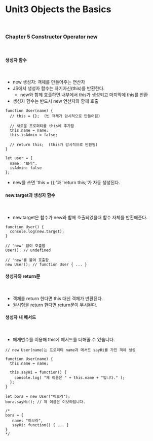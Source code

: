 # Unit3 Objects the Basics
<br>

### Chapter 5 Constructor Operator new
<br>

#### 생성자 함수
<br>

- new 생성자: 객체를 만들어주는 연산자
- JS에서 생성자 함수는 자기자신(this)를 반환한다.
	- new와 함께 호출하면 내부에서 this가 생성되고 마지막에 this를 반환
- 생성자 함수는 반드시 new 연산자와 함께 호출


```
function User(name) {
  // this = {};  (빈 객체가 암시적으로 만들어짐)

  // 새로운 프로퍼티를 this에 추가함
  this.name = name;
  this.isAdmin = false;

  // return this;  (this가 암시적으로 반환됨)
}

let user = {
  name: "보라",
  isAdmin: false
};
```

- new를 쓰면 'this = {};'과 'return this;'가 자동 생성된다.

#### new.target과 생성자 함수
<br>

- new.target은 함수가 new와 함께 호출되었을때 함수 자체를 반환해준다.

```
function User() {
  console.log(new.target);
}

// 'new' 없이 호출함
User(); // undefined

// 'new'를 붙여 호출함
new User(); // function User { ... }
```

#### 생성자와 return문
<br>

- 객체를 return 한다면 this 대신 객체가 반환된다.
- 원시형을 return 한다면 return문이 무시된다.

#### 생성자 내 메서드
<br>

- 매개변수를 이용해 this에 메서드를 더해줄 수 있습니다.

```
// new User(name)는 프로퍼티 name과 메서드 sayHi를 가진 객체 생성

function User(name) {
  this.name = name;

  this.sayHi = function() {
    console.log( "제 이름은 " + this.name + "입니다." );
  };
}

let bora = new User("이보라");
bora.sayHi(); // 제 이름은 이보라입니다.

/*
bora = {
   name: "이보라",
   sayHi: function() { ... }
}
*/
```